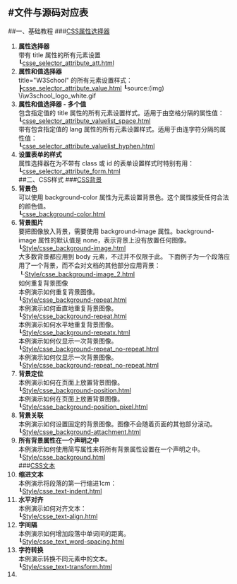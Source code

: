 #文件与源码对应表
-----------------
##一、基础教程
###[CSS属性选择器](http://www.w3school.com.cn/css/css_syntax_attribute_selector.asp)  
1. **属性选择器**  
带有 title 属性的所有元素设置  
┖[csse_selector_attribute_att.html](Base/csse_selector_attribute_att.html)
2.  **属性和值选择器**  
title="W3School" 的所有元素设置样式：  
┣[csse_selector_attribute_value.html](Base/csse_selector_attribute_value.html)
┖source:(img) \i\w3school_logo_white.gif
3. **属性和值选择器 - 多个值**  
包含指定值的 title 属性的所有元素设置样式。适用于由空格分隔的属性值：  
┖[csse_selector_attribute_valuelist_space.html](Base/csse_selector_attribute_valuelist_space.html)  
带有包含指定值的 lang 属性的所有元素设置样式。适用于由连字符分隔的属性值：  
┖[csse_selector_attribute_valuelist_hyphen.html](Base/csse_selector_attribute_valuelist_hyphen.html)
4. **设置表单的样式**  
属性选择器在为不带有 class 或 id 的表单设置样式时特别有用：  
┖[csse_selector_attribute_form.html](Base/csse_selector_attribute_form.html)  
##二、CSS样式
###[CSS背景](http://www.w3school.com.cn/css/css_background.asp)
1. **背景色**  
可以使用 background-color 属性为元素设置背景色。这个属性接受任何合法的颜色值。  
┖[csse_background-color.html](Style/csse_background-color.html)
2. **背景图片**  
要把图像放入背景，需要使用 background-image 属性。background-image 属性的默认值是 none，表示背景上没有放置任何图像。  
┖[Style/csse_background-image.html](Style/csse_background-image.html)  
大多数背景都应用到 body 元素，不过并不仅限于此。
下面例子为一个段落应用了一个背景，而不会对文档的其他部分应用背景：
┖[Style/csse_background-image_2.html](Style/csse_background-image_2.html)  
如何重复背景图像  
本例演示如何重复背景图像。  
┖[Style/csse_background-repeat.html](Style/csse_background-repeat.html)  
本例演示如何垂直地重复背景图像。  
┖[Style/csse_background-repeat.html](Style/csse_background-repeat.html)  
本例演示如何水平地重复背景图像。  
┖[Style/csse_background-repeatx.html](Style/csse_background-repeatx.html)  
本例演示如何仅显示一次背景图像。  
┖[Style/csse_background-repeat_no-repeat.html](Style/csse_background-repeat_no-repeat.htmls)  
本例演示如何仅显示一次背景图像。  
┖[Style/csse_background-repeat_no-repeat.html](Style/csse_background-repeat_no-repeat.htmls)
3. **背景定位**  
本例演示如何在页面上放置背景图像。  
┖[Style/csse_background-position.html](Style/csse_background-position.html)  
本例演示如何在页面上放置背景图像。  
┖[Style/csse_background-position_pixel.html](Style/csse_background-position_pixel.html)  
4. **背景关联**  
本例演示如何设置固定的背景图像。图像不会随着页面的其他部分滚动。  
┖[Style/csse_background-attachment.html](Style/csse_background-attachment.html)  
5. **所有背景属性在一个声明之中**  
本例演示如何使用简写属性来将所有背景属性设置在一个声明之中。  
┖[Style/csse_background.html](Style/csse_background.html)  
###[CSS文本](http://www.w3school.com.cn/css/css_text.asp)
1. **缩进文本**  
本例演示将段落的第一行缩进1cm：  
┖[Style/csse_text-indent.html](Style/csse_text-indent.html)  
2. **水平对齐**  
本例演示如何对齐文本：  
┖[Style/csse_text-align.html](Style/csse_text-align.html)  
3. **字间隔**  
本例演示如何增加段落中单词间的距离。  
┖[Style/csse_text_word-spacing.html](Style/csse_text_word-spacing.html)  
4. **字符转换**  
本例演示转换不同元素中的文本。  
┖[Style/csse_text-transform.html](Style/csse_text-transform.html)  
5. 
